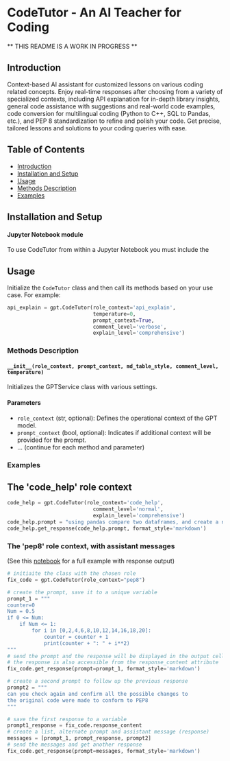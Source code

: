 # CodeTutor - An AI Teacher for Coding

** THIS README IS A WORK IN PROGRESS **

## Introduction

Context-based AI assistant for customized lessons on various coding related concepts. Enjoy real-time responses after choosing from a variety of specialized contexts, including API explanation for in-depth library insights, general code assistance with suggestions and real-world code examples, code conversion for multilingual coding (Python to C++, SQL to Pandas, etc.), and PEP 8 standardization to refine and polish your code. Get precise, tailored lessons and solutions to your coding queries with ease.

## Table of Contents

- [Introduction](#introduction)
- [Installation and Setup](#installation-and-setup)
- [Usage](#usage)
- [Methods Description](#methods-description)
- [Examples](#examples)

## Installation and Setup

#### Jupyter Notebook module
To use CodeTutor from within a Jupyter Notebook you must include the 

## Usage

Initialize the `CodeTutor` class and then call its methods based on your use case. For example:

```python
api_explain = gpt.CodeTutor(role_context='api_explain',
                            temperature=0, 
                            prompt_context=True,
                            comment_level='verbose',
                            explain_level='comprehensive')
```



### Methods Description

#### `__init__(role_context, prompt_context, md_table_style, comment_level, temperature)`

Initializes the GPTService class with various settings.

#### Parameters
- `role_context` (str, optional): Defines the operational context of the GPT model.
- `prompt_context` (bool, optional): Indicates if additional context will be provided for the prompt.
- ... (continue for each method and parameter)

### Examples

## The 'code_help' role context
```python
code_help = gpt.CodeTutor(role_context='code_help',
                            comment_level='normal',
                            explain_level='comprehensive')
code_help.prompt = "using pandas compare two dataframes, and create a new one with the differences"
code_help.get_response(code_help.prompt, format_style='markdown')
```

### The 'pep8' role context, with assistant messages
(See this [notebook](https://github.com/Andre-Codes/code-tutor/blob/main/response_examples/chat_assistant_examples/chat_assistant.ipynb) for a full example with response output)
```python
# initiaite the class with the chosen role
fix_code = gpt.CodeTutor(role_context="pep8")

# create the prompt, save it to a unique variable
prompt_1 = """
counter=0
Num = 0.5
if 0 <= Num:
    if Num <= 1:
        for i in [0,2,4,6,8,10,12,14,16,18,20]:
            counter = counter + 1
            print(counter + ": " + i**2)
"""
# send the prompt and the response will be displayed in the output cell
# the response is also accessible from the response_content attribute
fix_code.get_response(prompt=prompt_1, format_style='markdown')

# create a second prompt to follow up the previous response
prompt2 = """
can you check again and confirm all the possible changes to 
the original code were made to conform to PEP8
"""

# save the first response to a variable
prompt1_response = fix_code.response_content
# create a list, alternate prompt and assistant message (response)
messages = [prompt_1, prompt_response, prompt2]
# send the messages and get another response
fix_code.get_response(prompt=messages, format_style='markdown')
```

